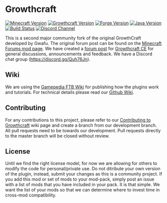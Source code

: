 Growthcraft
===========
[![Minecraft Version](https://img.shields.io/badge/Minecraft-1.11.2-green.svg)](https://minecraft.net/)
[![Growthcraft Version](https://img.shields.io/badge/Growthcraft-3.0.0.4-orange.svg)](https://github.com/GrowthcraftCE/Growthcraft-1.11)
[![Forge Version](https://img.shields.io/badge/Minecraft%20Forge-13.20.1.2386-yellow.svg)](http://files.minecraftforge.net/maven/net/minecraftforge/forge/index_1.11.2.html)
[![Java Version](https://img.shields.io/badge/JAVA-8-blue.svg)](https://www.java.com/en/)
[![Build Status](https://travis-ci.org/GrowthcraftCE/Growthcraft-1.11.svg?branch=master)](https://travis-ci.org/GrowthcraftCE/Growthcraft-1.11)
[![Discord Channel](https://img.shields.io/discord/333690296334548994.svg?color=green)](https://discord.gg/Quh76Jn)

This is a second major community fork of the original GrowthCraft developed by Gwafu.
The original forum post can be found on the [Minecraft Forums mod page](http://www.minecraftforum.net/forums/mapping-and-modding/minecraft-mods/1286298-growthcraft-jul-15-2014-proper-1-7-10-release). We have created a [forum post](http://www.minecraftforum.net/forums/mapping-and-modding/minecraft-mods/wip-mods/2505072-growthcraft-community-edition-proper-1-7-10) for [Growthcraft CE](http://www.minecraftforum.net/forums/mapping-and-modding/minecraft-mods/wip-mods/2505072-growthcraft-community-edition-proper-1-7-10) for general discussions, announcements and feedback. We have a Discord chat group (https://discord.gg/Quh76Jn).

## Wiki

We are using the [Gamepedia FTB Wiki](http://ftb.gamepedia.com/GrowthCraft) for publishing how the plugins work and tutorials.
For technical details please read our [Github Wiki](https://github.com/GrowthcraftCE/Growthcraft-1.11/wiki).

## Contributing

For any contributions to this project, please refer to our [Contributing to Growthcraft](https://github.com/GrowthcraftCE/Growthcraft-1.11/wiki/Contributing-to-Growthcraft) wiki page and create a branch from our development branch. All pull requests need to be towards our development. Pull requests directly to the master branch will be closed without review.

## License

Until we find the right license model, for now we are allowing for others to modify the code for personal/private use. Do not ditribute your own version of the plugin, instead, submit your changes as this is a community project. If you add this mod or set of mods to your mod-pack, simply post an issue with a list of mods that you have included in your pack. It is that simple. We want the list of your mods so that we can determine where to invest time in cross-mod compatibility.

